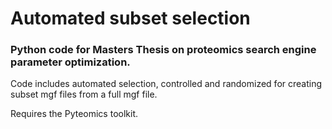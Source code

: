 # Automated subset selection
### Python code for Masters Thesis on proteomics search engine parameter optimization. 

Code includes automated selection, controlled and randomized for creating subset mgf files from a full mgf file. 

Requires the Pyteomics toolkit.
